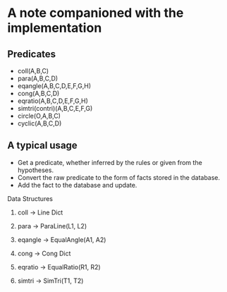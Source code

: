 # A note companioned with the implementation

## Predicates

- coll(A,B,C)
- para(A,B,C,D)
- eqangle(A,B,C,D,E,F,G,H)
- cong(A,B,C,D)
- eqratio(A,B,C,D,E,F,G,H)
- simtri(contri)(A,B,C,E,F,G)
- circle(O,A,B,C)
- cyclic(A,B,C,D)

## A typical usage

- Get a predicate, whether inferred by the rules or given from the hypotheses.
- Convert the raw predicate to the form of facts stored in the database.
- Add the fact to the database and update.


Data Structures

1. coll -> Line Dict

2. para -> ParaLine(L1, L2)

3. eqangle -> EqualAngle(A1, A2)

4. cong -> Cong Dict

5. eqratio -> EqualRatio(R1, R2)

6. simtri -> SimTri(T1, T2)

